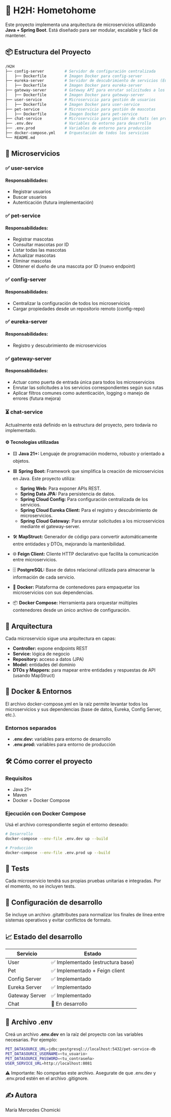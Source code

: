# 🧩 H2H: Hometohome

Este proyecto implementa una arquitectura de microservicios utilizando **Java + Spring Boot**. Está diseñado para ser modular, escalable y fácil de mantener.

## 📦 Estructura del Proyecto

```bash
/H2H
├── config-server         # Servidor de configuración centralizada
│   ├── Dockerfile        # Imagen Docker para config-server
├── eureka-server         # Servidor de descubrimiento de servicios (Eureka)
│   ├── Dockerfile        # Imagen Docker para eureka-server
├── gateway-server        # Gateway API para enrutar solicitudes a los microservicios
│   ├── Dockerfile        # Imagen Docker para gateway-server
├── user-service          # Microservicio para gestión de usuarios
│   ├── Dockerfile        # Imagen Docker para user-service
├── pet-service           # Microservicio para gestión de mascotas
│   ├── Dockerfile        # Imagen Docker para pet-service
├── chat-service          # Microservicio para gestión de chats (en progreso)
├── .env.dev              # Variables de entorno para desarrollo
├── .env.prod             # Variables de entorno para producción
├── docker-compose.yml    # Orquestación de todos los servicios
└── README.md
```
## 🚀 Microservicios 
### ✅ user-service
#### Responsabilidades:
- Registrar usuarios 
- Buscar usuarios 
- Autenticación (futura implementación)

### ✅ pet-service 
#### Responsabilidades:
- Registrar mascotas
- Consultar mascotas por ID
- Listar todas las mascotas
- Actualizar mascotas
- Eliminar mascotas
- Obtener el dueño de una mascota por ID (nuevo endpoint)

### ✅ config-server
#### Responsabilidades:
- Centralizar la configuración de todos los microservicios
- Cargar propiedades desde un repositorio remoto (config-repo)

### ✅ eureka-server
#### Responsabilidades:
- Registro y descubrimiento de microservicios

### ✅ gateway-server
#### Responsabilidades:
- Actuar como puerta de entrada única para todos los microservicios
- Enrutar las solicitudes a los servicios correspondientes según sus rutas
- Aplicar filtros comunes como autenticación, logging o manejo de errores (futura mejora)

### ⏳ chat-service
Actualmente está definido en la estructura del proyecto, pero todavía no implementado.

#### ⚙️ Tecnologías utilizadas
-  🟨 **Java 21+:** Lenguaje de programación moderno, robusto y orientado a objetos.


-  🟩 **Spring Boot:** Framework que simplifica la creación de microservicios en Java. Este proyecto utiliza:
   - **Spring Web:** Para exponer APIs REST.
   - **Spring Data JPA:** Para persistencia de datos. 
   - **Spring Cloud Config:** Para configuración centralizada de los servicios. 
   - **Spring Cloud Eureka Client:** Para el registro y descubrimiento de microservicios.
   - **Spring Cloud Gateway:** Para enrutar solicitudes a los microservicios mediante el gateway-server. 


- 🛠️ **MapStruct:** Generador de código para convertir automáticamente entre entidades y DTOs, mejorando la mantenibilidad.


- 🌐 **Feign Client:** Cliente HTTP declarativo que facilita la comunicación entre microservicios.


- 🗄️ **PostgreSQL:** Base de datos relacional utilizada para almacenar la información de cada servicio.

 
- 🐳 **Docker:** Plataforma de contenedores para empaquetar los microservicios con sus dependencias.


- 📦 **Docker Compose:** Herramienta para orquestar múltiples contenedores desde un único archivo de configuración.

## 🧱 Arquitectura
Cada microservicio sigue una arquitectura en capas:
- **Controller:** expone endpoints REST
- **Service:** lógica de negocio
- **Repository:** acceso a datos (JPA)
- **Model:** entidades del dominio
- **DTOs y Mappers:** para mapear entre entidades y respuestas de API (usando MapStruct)

## 🐳 Docker & Entornos
El archivo docker-compose.yml en la raíz permite levantar todos los microservicios y sus dependencias (base de datos, Eureka, Config Server, etc.).
### Entornos separados
- **.env.dev:** variables para entorno de desarrollo
- **.env.prod:** variables para entorno de producción

## 🛠️ Cómo correr el proyecto
### Requisitos
- Java 21+
- Maven 
- Docker + Docker Compose

### Ejecución con Docker Compose
Usá el archivo correspondiente según el entorno deseado:
```bash
# Desarrollo
docker-compose --env-file .env.dev up --build

# Producción
docker-compose --env-file .env.prod up --build
```

## 🧪 Tests
Cada microservicio tendrá sus propias pruebas unitarias e integradas. Por el momento, no se incluyen tests.

## 🔧 Configuración de desarrollo
Se incluye un archivo .gitattributes para normalizar los finales de línea entre sistemas operativos y evitar conflictos de formato.

## 📈 Estado del desarrollo
| Servicio       | Estado                           |
|----------------|----------------------------------|
| User           | ✅ Implementado (estructura base) |
| Pet            | ✅ Implementado + Feign client    |
| Config Server  | ✅ Implementado                   |
| Eureka Server  | ✅ Implementado                   |
| Gateway Server | ✅ Implementado                   |
| Chat           | 🚧 En desarrollo                 |

## 📄 Archivo .env
Creá un archivo **.env.dev** en la raíz del proyecto con las variables necesarias. Por ejemplo:

```bash
PET_DATASOURCE_URL=jdbc:postgresql://localhost:5432/pet-service-db
PET_DATASOURCE_USERNAME=<tu_usuario>
PET_DATASOURCE_PASSWORD=<tu_contraseña>
USER_SERVICE_URL=http://localhost:8081
```
⚠️ Importante: No compartas este archivo. Asegurate de que .env.dev y .env.prod estén en el archivo .gitignore.

## ✍️ Autora
María Mercedes Chomicki
